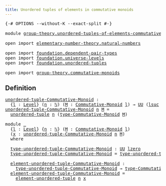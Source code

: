 ```yaml
---
title: Unordered tuples of elements in commutative monoids
---
```


<pre class="Agda"><a id="77" class="Symbol">{-#</a> <a id="81" class="Keyword">OPTIONS</a> <a id="89" class="Pragma">--without-K</a> <a id="101" class="Pragma">--exact-split</a> <a id="115" class="Symbol">#-}</a>

<a id="120" class="Keyword">module</a> <a id="127" href="group-theory.unordered-tuples-of-elements-commutative-monoids.html" class="Module">group-theory.unordered-tuples-of-elements-commutative-monoids</a> <a id="189" class="Keyword">where</a>

<a id="196" class="Keyword">open</a> <a id="201" class="Keyword">import</a> <a id="208" href="elementary-number-theory.natural-numbers.html" class="Module">elementary-number-theory.natural-numbers</a>

<a id="250" class="Keyword">open</a> <a id="255" class="Keyword">import</a> <a id="262" href="foundation.dependent-pair-types.html" class="Module">foundation.dependent-pair-types</a>
<a id="294" class="Keyword">open</a> <a id="299" class="Keyword">import</a> <a id="306" href="foundation.universe-levels.html" class="Module">foundation.universe-levels</a>
<a id="333" class="Keyword">open</a> <a id="338" class="Keyword">import</a> <a id="345" href="foundation.unordered-tuples.html" class="Module">foundation.unordered-tuples</a>

<a id="374" class="Keyword">open</a> <a id="379" class="Keyword">import</a> <a id="386" href="group-theory.commutative-monoids.html" class="Module">group-theory.commutative-monoids</a>
</pre>
## Definition

<pre class="Agda"><a id="unordered-tuple-Commutative-Monoid"></a><a id="447" href="group-theory.unordered-tuples-of-elements-commutative-monoids.html#447" class="Function">unordered-tuple-Commutative-Monoid</a> <a id="482" class="Symbol">:</a>
  <a id="486" class="Symbol">{</a><a id="487" href="group-theory.unordered-tuples-of-elements-commutative-monoids.html#487" class="Bound">l</a> <a id="489" class="Symbol">:</a> <a id="491" href="Agda.Primitive.html#597" class="Postulate">Level</a><a id="496" class="Symbol">}</a> <a id="498" class="Symbol">(</a><a id="499" href="group-theory.unordered-tuples-of-elements-commutative-monoids.html#499" class="Bound">n</a> <a id="501" class="Symbol">:</a> <a id="503" href="elementary-number-theory.natural-numbers.html#1458" class="Datatype">ℕ</a><a id="504" class="Symbol">)</a> <a id="506" class="Symbol">(</a><a id="507" href="group-theory.unordered-tuples-of-elements-commutative-monoids.html#507" class="Bound">M</a> <a id="509" class="Symbol">:</a> <a id="511" href="group-theory.commutative-monoids.html#623" class="Function">Commutative-Monoid</a> <a id="530" href="group-theory.unordered-tuples-of-elements-commutative-monoids.html#487" class="Bound">l</a><a id="531" class="Symbol">)</a> <a id="533" class="Symbol">→</a> <a id="535" href="foundation-core.universe-levels.html#235" class="Primitive">UU</a> <a id="538" class="Symbol">(</a><a id="539" href="Agda.Primitive.html#780" class="Primitive">lsuc</a> <a id="544" href="Agda.Primitive.html#764" class="Primitive">lzero</a> <a id="550" href="Agda.Primitive.html#810" class="Primitive Operator">⊔</a> <a id="552" href="group-theory.unordered-tuples-of-elements-commutative-monoids.html#487" class="Bound">l</a><a id="553" class="Symbol">)</a>
<a id="555" href="group-theory.unordered-tuples-of-elements-commutative-monoids.html#447" class="Function">unordered-tuple-Commutative-Monoid</a> <a id="590" href="group-theory.unordered-tuples-of-elements-commutative-monoids.html#590" class="Bound">n</a> <a id="592" href="group-theory.unordered-tuples-of-elements-commutative-monoids.html#592" class="Bound">M</a> <a id="594" class="Symbol">=</a>
  <a id="598" href="foundation.unordered-tuples.html#1180" class="Function">unordered-tuple</a> <a id="614" href="group-theory.unordered-tuples-of-elements-commutative-monoids.html#590" class="Bound">n</a> <a id="616" class="Symbol">(</a><a id="617" href="group-theory.commutative-monoids.html#1089" class="Function">type-Commutative-Monoid</a> <a id="641" href="group-theory.unordered-tuples-of-elements-commutative-monoids.html#592" class="Bound">M</a><a id="642" class="Symbol">)</a>

<a id="645" class="Keyword">module</a> <a id="652" href="group-theory.unordered-tuples-of-elements-commutative-monoids.html#652" class="Module">_</a>
  <a id="656" class="Symbol">{</a><a id="657" href="group-theory.unordered-tuples-of-elements-commutative-monoids.html#657" class="Bound">l</a> <a id="659" class="Symbol">:</a> <a id="661" href="Agda.Primitive.html#597" class="Postulate">Level</a><a id="666" class="Symbol">}</a> <a id="668" class="Symbol">{</a><a id="669" href="group-theory.unordered-tuples-of-elements-commutative-monoids.html#669" class="Bound">n</a> <a id="671" class="Symbol">:</a> <a id="673" href="elementary-number-theory.natural-numbers.html#1458" class="Datatype">ℕ</a><a id="674" class="Symbol">}</a> <a id="676" class="Symbol">(</a><a id="677" href="group-theory.unordered-tuples-of-elements-commutative-monoids.html#677" class="Bound">M</a> <a id="679" class="Symbol">:</a> <a id="681" href="group-theory.commutative-monoids.html#623" class="Function">Commutative-Monoid</a> <a id="700" href="group-theory.unordered-tuples-of-elements-commutative-monoids.html#657" class="Bound">l</a><a id="701" class="Symbol">)</a>
  <a id="705" class="Symbol">(</a><a id="706" href="group-theory.unordered-tuples-of-elements-commutative-monoids.html#706" class="Bound">x</a> <a id="708" class="Symbol">:</a> <a id="710" href="group-theory.unordered-tuples-of-elements-commutative-monoids.html#447" class="Function">unordered-tuple-Commutative-Monoid</a> <a id="745" href="group-theory.unordered-tuples-of-elements-commutative-monoids.html#669" class="Bound">n</a> <a id="747" href="group-theory.unordered-tuples-of-elements-commutative-monoids.html#677" class="Bound">M</a><a id="748" class="Symbol">)</a>
  <a id="752" class="Keyword">where</a>

  <a id="761" href="group-theory.unordered-tuples-of-elements-commutative-monoids.html#761" class="Function">type-unordered-tuple-Commutative-Monoid</a> <a id="801" class="Symbol">:</a> <a id="803" href="foundation-core.universe-levels.html#235" class="Primitive">UU</a> <a id="806" href="Agda.Primitive.html#764" class="Primitive">lzero</a>
  <a id="814" href="group-theory.unordered-tuples-of-elements-commutative-monoids.html#761" class="Function">type-unordered-tuple-Commutative-Monoid</a> <a id="854" class="Symbol">=</a> <a id="856" href="foundation.unordered-tuples.html#1476" class="Function">type-unordered-tuple</a> <a id="877" href="group-theory.unordered-tuples-of-elements-commutative-monoids.html#669" class="Bound">n</a> <a id="879" href="group-theory.unordered-tuples-of-elements-commutative-monoids.html#706" class="Bound">x</a>

  <a id="884" href="group-theory.unordered-tuples-of-elements-commutative-monoids.html#884" class="Function">element-unordered-tuple-Commutative-Monoid</a> <a id="927" class="Symbol">:</a>
    <a id="933" href="group-theory.unordered-tuples-of-elements-commutative-monoids.html#761" class="Function">type-unordered-tuple-Commutative-Monoid</a> <a id="973" class="Symbol">→</a> <a id="975" href="group-theory.commutative-monoids.html#1089" class="Function">type-Commutative-Monoid</a> <a id="999" href="group-theory.unordered-tuples-of-elements-commutative-monoids.html#677" class="Bound">M</a>
  <a id="1003" href="group-theory.unordered-tuples-of-elements-commutative-monoids.html#884" class="Function">element-unordered-tuple-Commutative-Monoid</a> <a id="1046" class="Symbol">=</a>
    <a id="1052" href="foundation.unordered-tuples.html#2160" class="Function">element-unordered-tuple</a> <a id="1076" href="group-theory.unordered-tuples-of-elements-commutative-monoids.html#669" class="Bound">n</a> <a id="1078" href="group-theory.unordered-tuples-of-elements-commutative-monoids.html#706" class="Bound">x</a>
</pre>